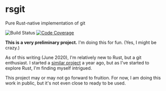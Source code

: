 # rsgit
Pure Rust-native implementation of git

![Build Status](https://github.com/rust-git/rsgit/workflows/.github/workflows/coverage.yml/badge.svg?branch=main)
[![Code Coverage](https://codecov.io/gh/rust-git/rsgit/branch/main/graph/badge.svg)](https://codecov.io/gh/rust-git/rsgit)

**This is a very preliminary project.** I'm doing this for fun. (Yes, I might be crazy.)

As of this writing (June 2020), I'm relatively new to Rust, but a git enthusiast. I started a [similar project](https://xgit.io) a year ago, but as I've started to explore Rust, I'm finding myself intrigued.

This project may or may not go forward to fruition. For now, I am doing this work in public, but it's not even close to ready to be used.
